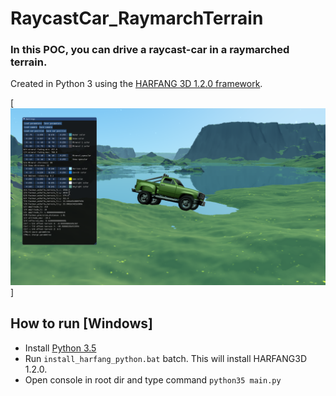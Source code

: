 # RaycastCar_RaymarchTerrain

### In this POC, you can drive a raycast-car in a raymarched terrain.

Created in Python 3 using the [HARFANG 3D 1.2.0 framework](https://www.harfang3d.com).

[![](img/Earth.png)]

## How to run [Windows]

- Install [Python 3.5](https://www.python.org/downloads/release/python-350/)
- Run `install_harfang_python.bat` batch. This will install HARFANG3D 1.2.0.
- Open console in root dir and type command `python35 main.py`
